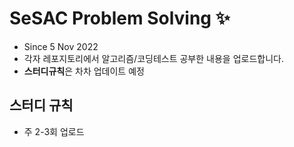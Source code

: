 # SeSAC Problem Solving ✨ 
- Since 5 Nov 2022
- 각자 레포지토리에서 알고리즘/코딩테스트 공부한 내용을 업로드합니다. 
- **스터디규칙**은 차차 업데이트 예정

## 스터디 규칙
- 주 2-3회 업로드 
